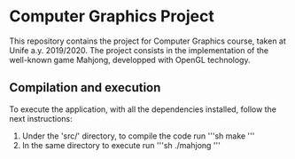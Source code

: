 # Computer Graphics Project

This repository contains the project for Computer Graphics course, taken at Unife a.y. 2019/2020. 
The project consists in the implementation of the well-known game Mahjong, developped with OpenGL technology.

## Compilation and execution

To execute the application, with all the dependencies installed, follow the next instructions:
1. Under the 'src/' directory, to compile the code run 
'''sh
make
''' 
2. In the same directory to execute run 
'''sh
./mahjong
'''    
